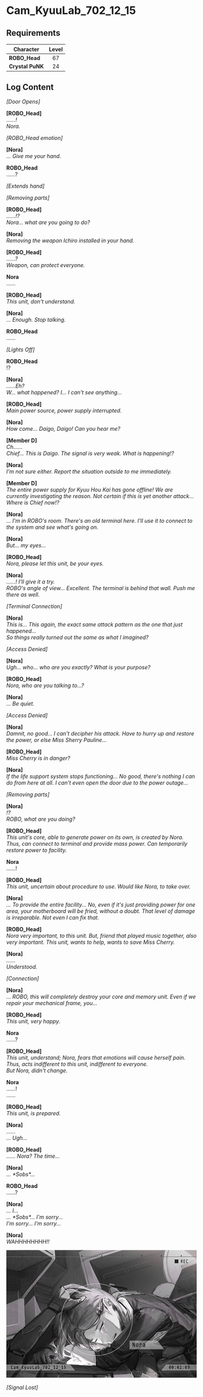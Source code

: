 # Cam_KyuuLab_702_12_15
## Requirements
|   Character    |Level|
|----------------|:---:|
|**ROBO_Head**   | 67  |
|**Crystal PuNK**| 24  |

## Log Content
*\[Door Opens\]*

**[ROBO_Head]**<br>
*......!<br>
Nora.*

*\[ROBO_Head emotion\]*

**[Nora]**<br>
*... Give me your hand.*

**ROBO_Head**<br>
......?

*\[Extends hand\]*

*\[Removing parts\]*

**[ROBO_Head]**<br>
*......!?<br>
Nora... what are you going to do?*

**[Nora]**<br>
*Removing the weapon Ichiro installed in your hand.*

**[ROBO_Head]**<br>
*......?<br>
Weapon, can protect everyone.*

**Nora**<br>
......

**[ROBO_Head]**<br>
*This unit, don't understand.*

**[Nora]**<br>
*... Enough. Stop talking.*

**ROBO_Head**<br>
......

*\[Lights Off\]*

**ROBO_Head**<br>
!?

**[Nora]**<br>
*......Eh?<br>
W... what happened? I... I can't see anything...*

**[ROBO_Head]**<br>
*Main power source, power supply interrupted.*

**[Nora]**<br>
*How come... Daigo, Daigo! Can you hear me?*

**[Member D]**<br>
*Ch......<br>
Chief... This is Daigo. The signal is very weak. What is happening!?*

**[Nora]**<br>
*I'm not sure either. Report the situation outside to me immediately.*

**[Member D]**<br>
*The entire power supply for Kyuu Hou Kai has gone offline! We are currently investigating the reason. Not certain if this is yet another attack... Where is Chief now!?*

**[Nora]**<br>
*... I'm in ROBO's room. There's an old terminal here. I'll use it to connect to the system and see what's going on.*

**[Nora]**<br>
*But... my eyes...*

**[ROBO_Head]**<br>
*Nora, please let this unit, be your eyes.*

**[Nora]**<br>
*......! I'll give it a try.<br>
ROBO's angle of view... Excellent. The terminal is behind that wall. Push me there as well.*

*\[Terminal Connection\]*

**[Nora]**<br>
*This is... This again, the exact same attack pattern as the one that just happened...<br>
So things really turned out the same as what I imagined?*

*\[Access Denied\]*

**[Nora]**<br>
*Ugh... who... who are you exactly? What is your purpose?*

**[ROBO_Head]**<br>
*Nora, who are you talking to...?*

**[Nora]**<br>
*... Be quiet.*

*\[Access Denied\]*

**[Nora]**<br>
*Damnit, no good... I can't decipher his attack. Have to hurry up and restore the power, or else Miss Sherry Pauline...*

**[ROBO_Head]**<br>
*Miss Cherry is in danger?*

**[Nora]**<br>
*If the life support system stops functioning... No good, there's nothing I can do from here at all. I can't even open the door due to the power outage...*

*\[Removing parts\]*

**[Nora]**<br>
*!?<br>
ROBO, what are you doing?*

**[ROBO_Head]**<br>
*This unit's core, able to generate power on its own, is created by Nora. Thus, can connect to terminal and provide mass power. Can temporarily restore power to facility.*

**Nora**<br>
......!

**[ROBO_Head]**<br>
*This unit, uncertain about procedure to use. Would like Nora, to take over.*

**[Nora]**<br>
*... To provide the entire facility... No, even if it's just providing power for one area, your motherboard will be fried, without a doubt. That level of damage is irreparable. Not even I can fix that.*

**[ROBO_Head]**<br>
*Nora very important, to this unit. But, friend that played music together, also very important. This unit, wants to help, wants to save Miss Cherry.*

**[Nora]**<br>
*......<br>
Understood.*

*\[Connection\]*

**[Nora]**<br>
*... ROBO, this will completely destroy your core and memory unit. Even if we repair your mechanical frame, you...*

**[ROBO_Head]**<br>
*This unit, very happy.*

**Nora**<br>
......?

**[ROBO_Head]**<br>
*This unit, understand; Nora, fears that emotions will cause herself pain. Thus, acts indifferent to this unit, indifferent to everyone.<br>
But Nora, didn't change.*

**Nora**<br>
......!<br>
......

**[ROBO_Head]**<br>
*This unit, is prepared.*

**[Nora]**<br>
*......<br>
... Ugh...*

**[ROBO_Head]**<br>
*...... Nora? The time...*

**[Nora]**<br>
*... \*Sobs\*...*

**ROBO_Head**<br>
......?

**[Nora]**<br>
*... I...<br>
... \*Sobs\*... I'm sorry...<br>
I'm sorry... I'm sorry...*

**[Nora]**<br>
*WAHHHHHHHH!!*

![ros3101.png](./attachments/ros3101.png)

*[Signal Lost]*